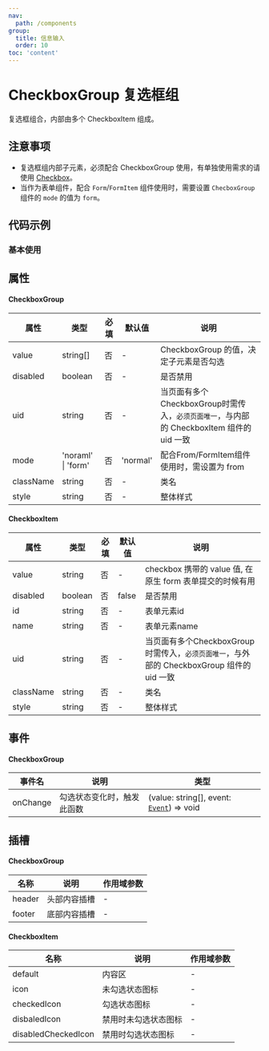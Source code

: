 ```yaml
---
nav:
  path: /components
group:
  title: 信息输入
  order: 10
toc: 'content'
---
```


# CheckboxGroup 复选框组
复选框组合，内部由多个 CheckboxItem 组成。

## 注意事项

- 复选框组内部子元素，必须配合 CheckboxGroup 使用，有单独使用需求的请使用 [Checkbox](./checkbox)。
- 当作为表单组件，配合 `Form`/`FormItem` 组件使用时，需要设置 `ChecboxGroup` 组件的 `mode` 的值为 `form`。

## 代码示例
### 基本使用
<code src='../../demo/pages/CheckboxGroup'></code>
## 属性
#### CheckboxGroup
| 属性 | 类型 | 必填 | 默认值 | 说明 |
| -----|-----|-----|-----|-----|
| value | string[] | 否 | - | CheckboxGroup 的值，决定子元素是否勾选 |
| disabled | boolean  | 否 | - | 是否禁用 |
| uid | string  | 否 | - | 当页面有多个CheckboxGroup时需传入，`必须页面唯一`，与内部的 CheckboxItem 组件的 uid 一致 |
| mode | 'noraml' \| 'form' | 否 | 'normal'| 配合From/FormItem组件使用时，需设置为 from |
| className | string | 否 | - | 类名 |
| style | string | 否 | - | 整体样式 |

#### CheckboxItem
| 属性 | 类型 | 必填 | 默认值 | 说明 |
| -----|-----|-----|-----|-----|
| value | string | 否 | - | checkbox 携带的 value 值, 在原生 form 表单提交的时候有用 |
| disabled | boolean  | 否 | false | 是否禁用 |
| id | string | 否 | - | 表单元素id |
| name |  string | 否 | - | 表单元素name |
| uid | string  | 否 | - | 当页面有多个CheckboxGroup时需传入，`必须页面唯一`，与外部的 CheckboxGroup 组件的 uid 一致 |
| className | string | 否 | - | 类名 |
| style | string | 否 | - | 整体样式 |



## 事件
#### CheckboxGroup

| 事件名 | 说明 | 类型 |
| -----|-----|-----|
| onChange | 勾选状态变化时，触发此函数 |(value: string[], event:  [`Event`](https://opendocs.alipay.com/mini/framework/event-object)) => void|

## 插槽
#### CheckboxGroup

| 名称 | 说明 | 作用域参数 |
| ----|----|----|
| header | 头部内容插槽 | - |
| footer | 底部内容插槽 | - |

#### CheckboxItem

| 名称 | 说明 | 作用域参数 |
| ----|----|----|
| default | 内容区 | - |
| icon | 未勾选状态图标 | - |
| checkedIcon | 勾选状态图标 | - |
| disbaledIcon | 禁用时未勾选状态图标 | - |
| disabledCheckedIcon | 禁用时勾选状态图标 | - |
